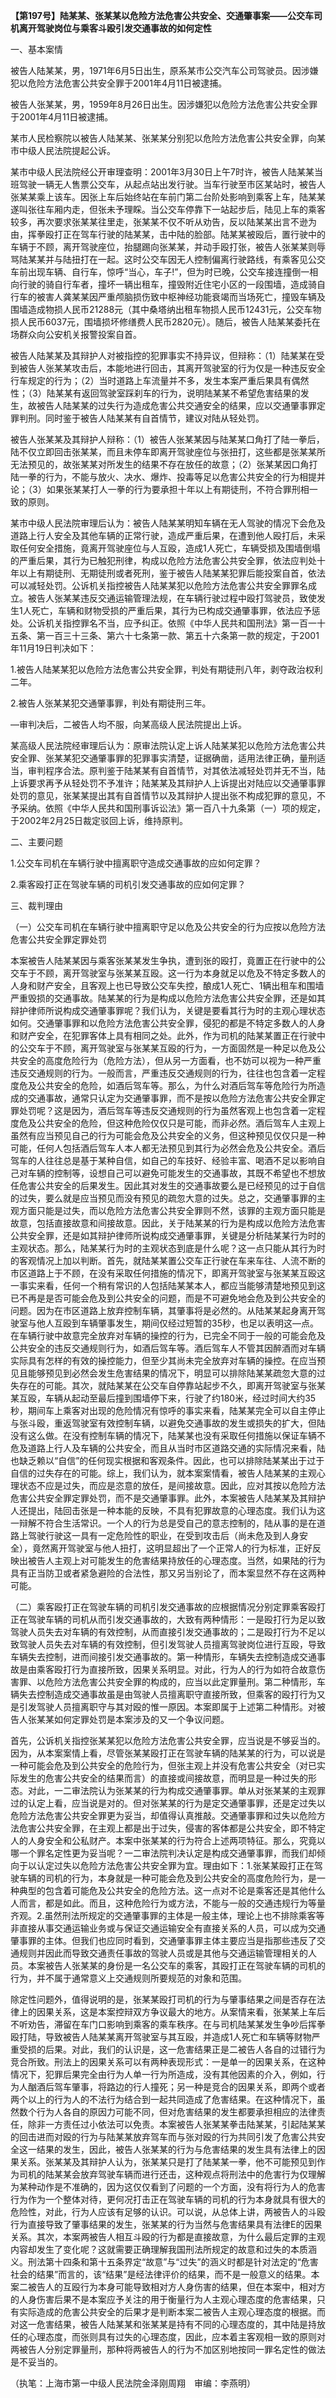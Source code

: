 **【第197号】陆某某、张某某以危险方法危害公共安全、交通肇事案——公交车司机离开驾驶岗位与乘客斗殴引发交通事故的如何定性**

一、基本案情

被告人陆某某，男，1971年6月5日出生，原系某市公交汽车公司驾驶员。因涉嫌犯以危险方法危害公共安全罪于2001年4月11日被逮捕。

被告人张某某，男，1959年8月26日出生。因涉嫌犯以危险方法危害公共安全罪于2001年4月11日被逮捕。

某市人民检察院以被告人陆某某、张某某分别犯以危险方法危害公共安全罪，向某市中级人民法院提起公诉。

某市中级人民法院经公开审理查明：2001年3月30日上午7时许，被告人陆某某当班驾驶一辆无人售票公交车，从起点站出发行驶。当车行驶至市区某站时，被告人张某某乘上该车。因张上车后始终站在车前门第二台阶处影响到乘客上车，陆某某遂叫张往车厢内走，但张未予理睬。当公交车停靠下一站起步后，陆见上车的乘客较多，再次要求张某某往里走，张某某不仅不听从劝告，反以陆某某出言不逊为由，挥拳殴打正在驾车行驶的陆某某，击中陆的脸部。陆某某被殴后，置行驶中的车辆于不顾，离开驾驶座位，抬腿踢向张某某，并动手殴打张，被告人张某某则辱骂陆某某并与陆扭打在一起。这时公交车因无人控制偏离行驶路线，有乘客见公交车前出现车辆、自行车，惊呼“当心，车子!”，但为时已晚，公交车接连撞倒一相向行驶的骑自行车者，撞坏一辆出租车，撞毁附近住宅小区的一段围墙，造成骑自行车的被害人龚某某因严重颅脑损伤致中枢神经功能衰竭而当场死亡，撞毁车辆及围墙造成物损人民币21288元（其中桑塔纳出租车物损人民币12431元，公交车物损人民币6037元，围墙损坏修缮费人民币2820元）。随后，被告人陆某某委托在场群众向公安机关报警投案自首。

被告人陆某某及其辩护人对被指控的犯罪事实不持异议，但辩称：（1）陆某某在受到被告人张某某攻击后，本能地进行回击，其离开驾驶室的行为仅是一种违反安全行车规定的行为；（2）当时道路上车流量并不多，发生本案严重后果具有偶然性；（3）陆某某有返回驾驶室踩刹车的行为，说明陆某某不希望危害结果的发生，故被告人陆某某的过失行为造成危害公共交通安全的结果，应以交通肇事罪定罪判刑。同时鉴于被告人陆某某有自首情节，建议对陆从轻处罚。

被告人张某某及其辩护人辩称：（1）被告人张某某因与陆某某口角打了陆一拳后，陆不仅立即回击张某某，而且未停车即离开驾驶座位与张扭打，这些都是张某某所无法预见的，故张某某对所发生的结果不存在放任的故意；（2）张某某因口角打陆一拳的行为，不能与放火、决水、爆炸、投毒等足以危害公共安全的行为相提并论；（3）如果张某某打人一拳的行为要承担十年以上有期徒刑，不符合罪刑相一致的原则。

某市中级人民法院审理后认为：被告人陆某某明知车辆在无人驾驶的情况下会危及道路上行人安全及其他车辆的正常行驶，造成严重后果，在遭到他人殴打后，未采取任何安全措施，竟离开驾驶座位与人互殴，造成1人死亡，车辆受损及围墙倒塌的严重后果，其行为已触犯刑律，构成以危险方法危害公共安全罪，依法应判处十年以上有期徒刑、无期徒刑或者死刑，鉴于被告人陆某某犯罪后能投案自首，依法可以减轻处罚。公诉机关指控被告人陆某某犯以危险方法危害公共安全罪罪名成立。被告人张某某违反交通运输管理法规，在车辆行驶过程中殴打驾驶员，致使发生1人死亡，车辆和财物受损的严重后果，其行为已构成交通肇事罪，依法应予惩处。公诉机关指控罪名不当，应予纠正。依照《中华人民共和国刑法》第一百一十五条、第一百三十三条、第六十七条第一款、第五十六条第一款的规定，于2001年11月19日判决如下：

1.被告人陆某某犯以危险方法危害公共安全罪，判处有期徒刑八年，剥夺政治权利二年。

2.被告人张某某犯交通肇事罪，判处有期徒刑三年。

—审判决后，二被告人均不服，向某高级人民法院提出上诉。

某高级人民法院经审理后认为：原审法院认定上诉人陆某某犯以危险方法危害公共安全罪、张某某犯交通肇事罪的犯罪事实清楚，证据确凿，适用法律正确，量刑适当，审判程序合法。原判鉴于陆某某有自首情节，对其依法减轻处罚并无不当，陆上诉要求再予从轻处罚不予准许；陆某某及其辩护人上诉提出对陆应以交通肇事罪处罚的意见，张某某提出其有自首情节以及其辩护人提出张不构成犯罪的意见，不予采纳。依照《中华人民共和国刑事诉讼法》第一百八十九条第（一）项的规定，于2002年2月25日裁定驳回上诉，维持原判。

二、主要问题

1.公交车司机在车辆行驶中擅离职守造成交通事故的应如何定罪？

2.乘客殴打正在驾驶车辆的司机引发交通事故的应如何定罪？

三、裁判理由

（一）公交车司机在车辆行驶中擅离职守足以危及公共安全的行为应按以危险方法危害公共安全罪定罪处罚

本案被告人陆某某因与乘客张某某发生争执，遭到张的殴打，竟置正在行驶中的公交车于不顾，离开驾驶室与张某某互殴。这一行为本身就足以危及不特定多数人的人身和财产安全，且客观上也已导致公交车失控，酿成1人死亡、1辆出租车和围墙严重毁损的交通事故。陆某某的行为是构成以危险方法危害公共安全罪，还是如其辩护律师所说构成交通肇事罪呢？我们认为，关键是要看其行为时的主观心理状态如何。交通肇事罪和以危险方法危害公共安全罪，侵犯的都是不特定多数人的人身和财产安全，在犯罪客体上具有相同之处。此外，作为司机的陆某某置正在行驶中的公交车于不顾，离开驾驶室与张某某互殴的行为，一方面固然是一种足以危及公共安全的高度危险行为（危险方法），但从另一方面看，也不妨可以视为一种严重违反交通规则的行为。一般而言，严重违反交通规则的行为，往往也包含着一定程度危及公共安全的危险，如酒后驾车等。那么，为什么对酒后驾车等危险行为所造成的交通事故，通常只认定为交通肇事罪，而不是按以危险方法危害公共安全罪定罪处罚呢？这是因为，酒后驾车等违反交通规则的行为虽然客观上也包含着一定程度危及公共安全的危险，但这种危险仅仅只是可能，而非必然。酒后驾车人主观上虽然有应当预见自己的行为可能会危及公共安全的义务，但这种预见仅仅只是一种可能，任何人包括酒后驾车人本人都无法预见到其行为必然会危及公共安全。酒后驾车的人往往总是基于某种自信，如自己的车技好、经验丰富、喝酒不足以影响自己对车辆的控制等，设想自己可以避免可能发生的交通事故，其既不希望也不想放任危害公共安全的后果发生。因此其对发生的交通事故要么是已经预见的过于自信的过失，要么就是应当预见而没有预见的疏忽大意的过失。总之，交通肇事罪的主观方面只能是过失，而以危险方法危害公共安全罪则不然，该罪的主观方面只能是故意，包括直接故意和间接故意。因此，关于陆某某的行为是构成以危险方法危害公共安全罪，还是如其辩护律师所说构成交通肇事罪，关键是分析陆某某行为时的主观状态。那么，陆某某行为时的主观状态到底是什么呢？这一点只能从其行为时的客观情况上加以判断。首先，就陆某某置公交车正行驶在车来车往、人流不断的市区道路上于不顾，在没有采取任何措施的情况下，即离开驾驶室与张某某互殴这一事实来看，任何一个稍有常识的人包括陆某某本人，都应当能够清楚地预见到这已不再是是否可能会危及到公共安全的问题，而是不可避免地会危及到公共安全的问题。因为在市区道路上放弃控制车辆，其肇事将是必然的。从陆某某起身离开驾驶室与他人互殴到车辆肇事发生，期间仅经过短暂的35秒，也足以表明这—点。在车辆行驶中故意完全放弃对车辆的操控的行为，已完全不同于一般的可能会危及公共安全的违反交通规则行为，如酒后驾车等。酒后驾车人不管其因醉酒而对车辆实际具有怎样的有效的操控能力，但至少其尚未完全放弃对车辆的操控。在应当预见且能够预见到必然会发生危害结果的情况下，明显可以排除陆某某疏忽大意的过失存在的可能。其次，就陆某某在公交车自停靠站起步不久，即离开驾驶室与张某某互殴，车辆从起动至最后撞到围墙停下来，行驶了约180米，经过时间大约35秒，期间车上乘客对出现的危险情况有惊呼的事实来看，陆某某完全可以自主停止与张斗殴，重返驾驶室有效控制车辆，以避免交通事故的发生或损失的扩大，但陆没有这么做。在没有控制车辆的情况下，陆某某也没有采取任何措施以保证车辆不危及道路上行人及车辆的公共安全，而且从当时市区道路交通的实际情况来看，陆也缺乏赖以“自信”的任何现实根据和客观条件。因此，也可以排除陆某某出于过于自信的过失存在的可能。综上，我们认为，就本案案情看，被告人陆某某的主观心理状态不应是过失，而应是恣意的放任，是间接故意。因此，应对其按以危险方法危害公共安全罪定罪处罚，而不是交通肇事罪。此外，本案被告人陆某某及其辩护人还提出，陆回击张是一种本能的反映，不具有犯罪故意的心理态度。我们认为这一辩解不符合生活常识。一个人的行为总是受自己的意志控制的，陆从事的是在道路上驾驶行驶这一具有一定危险性的职业，在受到攻击后（尚未危及到人身安全），竟然离开驾驶室与他人扭打，这明显超出了一个正常人的行为标准，正好反映出被告人主观上对可能发生的危害结果持放任的心理态度。当然，如果陆的行为具有正当防卫或者紧急避险的合法性，那又另当别论了，而本案显然不存在这两种可能。

（二）乘客殴打正在驾驶车辆的司机引发交通事故的应根据情况分别定罪乘客殴打正在驾驶车辆的司机从而引发交通事故的，大致有两种情形：一是殴打行为足以致驾驶人员失去对车辆的有效控制，从而直接引发交通事故的；二是殴打行为不足以致驾驶人员失去对车辆的有效控制，但引发驾驶人员擅离驾驶岗位进行互殴，导致车辆失去控制，进而间接引发交通事故的。第一种情形，车辆失去控制造成交通事故是由乘客殴打行为直接所致，因果关系明显。对此，行为人的行为如符合故意伤害罪、以危险方法危害公共安全罪的构成的，应当以此定罪量刑。第二种情形，车辆失去控制造成交通事故虽是由驾驶人员擅离职守直接所致，但乘客的殴打行为又是引发驾驶人员擅离职守与其对殴的惟一原因。本案即属于上述第二种情形。对被告人张某某如何定罪处罚是本案涉及的又一个争议问题。

首先，公诉机关指控张某某犯以危险方法危害公共安全罪，应当说是不够妥当的。因为，从本案案情上看，尽管张某某殴打正在驾驶车辆的陆某某的行为，可以说是一种可能会危及到公共安全的危险行为，但张主观上并没有危害公共安全（对已实际发生的危害公共安全的结果而言）的直接或间接故意，而明显是一种过失的形态。对此，一二审法院认为张某某的行为构成交通肇事罪。单从对张某某的主观罪过的认定上看，应当说是对的。但对张某某的行为是定交通肇事罪，还是定过失以危险方法危害公共安全罪更为妥当，却值得认真推敲。交通肇事罪和过失以危险方法危害公共安全罪，在主观上都是出于过失，侵害的客体都是公共安全，即不特定人的人身安全和公私财产。本案中张某某的行为符合上述两项特征。那么，究竟以哪一个罪名定性更为妥当呢？一二审法院判决认定是构成交通肇事罪，而我们却倾向于以认定过失以危险方法危害公共安全罪为宜。理由如下：1.张某某殴打正在驾驶车辆的司机的行为，本身就是一种可能会危及到公共安全的高度危险行为，是一种典型的包含着可能危及公共安全的危险方法。这一点对不论是乘客还是其他什么人而言，都是如此。而且，这种危险行为或方法，不能与一般的交通违规行为等量齐观。2.虽然刑法所规定的交通肇事罪的主体是一般主体，理论上也不排除乘客等非直接从事交通运输业务或与保证交通运输安全有直接关系的人员，可以成为交通肇事罪的主体。但我们也应同时看到，交通肇事罪主体主要应当是指那些违反了交通规则并因此而导致交通责任事故的驾驶人员或是其他与交通运输管理相关的人员。本案被告人张某某的身份是一名公交车的乘客，其殴打正在驾驶车辆的司机的行为，并不属于通常意义上交通规则所要规范的对象和范围。

除定性问题外，值得说明的是，张某某殴打司机的行为与肇事结果之间是否存在法律上的因果关系，这是本案控辩双方争议最大的地方。从案情来看，张某某上车后不听劝告，滞留在车门口影响到乘客的乘车秩序。在与司机陆某某发生争吵后挥拳殴打陆，导致被告人陆某某离开驾驶室与其互殴，并造成1人死亡和车辆等财物严重受损的后果。对此，我们的认识是，这一危害结果正是二被告人各自的过错行为竞合所致。刑法上的因果关系可以有两种表现形式：一是单一的因果关系，在这种情况下，犯罪后果完全由行为人单一行为所造成，没有其他因素的介入，例如，行为人酗酒后驾车肇事，将路边的行人撞死；另一种是竞合的因果关系，即两个或者两个以上的行为人的不法行为结合到一起共同造成了危害结果。在这种情况下，虽然数个行为人各自的原因力可能不同，但对危害结果的发生都要承担相应的法律责任，除非一方责任过小依法可以免责。本案被告人张某某拳击陆某某，引起陆某某的回击进而对殴的行为与陆某某放弃驾车而与张对殴的行为共同引发了危害公共安全这一结果的发生，因此，被告人张某某的行为与危害结果的发生具有法律上的因果关系。张某某及其辩护人认为，张某某只是打了陆某某一拳，他不可能预见到作为司机的陆某某会放弃驾驶车辆而进行还击，这种观点将刑法中的危害行为仅理解为某种动作是不准确的，因为这仅仅看到了问题的一个方面，没有将行为人的危害行为作为一个整体对待，更何况打击正在驾驶车辆的司机的行为本身就具有很大的危险性，对此，行为人应该有足够的认识。可以说，从总体上讲，两被告人的斗殴行为直接导致了肇事结果的发生，张某某的行为当然与危害结果具有法律E的因果关系。其次，本案两被告人相互斗殴的行为都是直接故意，为什么最后定罪的主观内容却发生了变化呢？这就需要正确理解我国刑法所规定的故意和过失的本质涵义。刑法第十四条和第十五条界定“故意”与“过失”的涵义时都是针对法定的“危害社会的结果”而言的，该“结果”是经法律评价的结果，而不是一般意义的结果。本案二被告人的互殴行为本身可能导致相对方人身伤害的结果，但在本案中，相对方的人身伤害后果不是本案应予关注的用于衡量行为人主观心理态度的危害结果，只有实际造成的危害公共安全的后果才是判断本案二被告人主观心理态度的根据。而对这一危害结果，被告人陆某某和张某某是持有不同的心理态度的，其中陆是持放任的心理态度，而张则具有过失的心理态度，因此，应本着主客观相一致的原则对两被告人分别定罪量刑，那种将两被告人的行为不加区别地按同一罪名定性的做法是不妥当的。

（执笔：上海市第一中级人民法院金泽刚周翔　审编：李燕明）